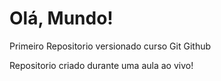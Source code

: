 # Olá, Mundo!
 Primeiro Repositorio versionado curso Git Github

 Repositorio criado durante uma aula ao vivo!
